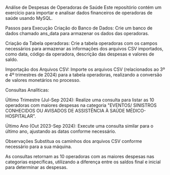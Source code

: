 Análise de Despesas de Operadoras de Saúde
Este repositório contém um exercício para importar e analisar dados financeiros de operadoras de saúde usando MySQL.

Passos para Execução
Criação do Banco de Dados:
Crie um banco de dados chamado ans_data para armazenar os dados das operadoras.

Criação da Tabela operadoras:
Crie a tabela operadoras com os campos necessários para armazenar as informações dos arquivos CSV importados, como data, código da operadora, descrição das despesas e valores de saldo.

Importação dos Arquivos CSV:
Importe os arquivos CSV (relacionados ao 3º e 4º trimestres de 2024) para a tabela operadoras, realizando a conversão de valores monetários no processo.

Consultas Analíticas:

Último Trimestre (Jul-Sep 2024): Realize uma consulta para listar as 10 operadoras com maiores despesas na categoria "EVENTOS/ SINISTROS CONHECIDOS OU AVISADOS DE ASSISTÊNCIA À SAÚDE MÉDICO-HOSPITALAR".

Último Ano (Out 2023-Sep 2024): Execute uma consulta similar para o último ano, ajustando as datas conforme necessário.

Observações
Substitua os caminhos dos arquivos CSV conforme necessário para a sua máquina.

As consultas retornam as 10 operadoras com as maiores despesas nas categorias específicas, utilizando a diferença entre os saldos final e inicial para determinar as despesas.

